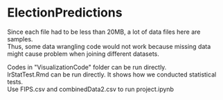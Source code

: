 # ElectionPredictions
Since each file had to be less than 20MB, a lot of data files here are samples.  
Thus, some data wrangling code would not work because missing data might cause problem when joining different datasets.  

Codes in "VisualizationCode" folder can be run directly.  
lrStatTest.Rmd can be run directly. It shows how we conducted statistical tests.  
Use FIPS.csv and combinedData2.csv to run project.ipynb
